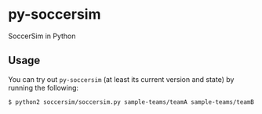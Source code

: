 py-soccersim
============

SoccerSim in Python

Usage
-----

You can try out `py-soccersim` (at least its current version and state) by
running the following:

    $ python2 soccersim/soccersim.py sample-teams/teamA sample-teams/teamB
